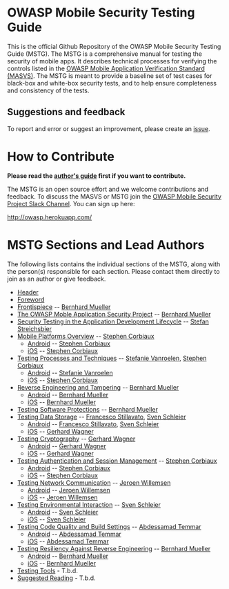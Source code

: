 # OWASP Mobile Security Testing Guide

This is the official Github Repository of the OWASP Mobile Security Testing Guide (MSTG). The MSTG is a comprehensive manual for testing the security of mobile apps. It describes technical processes for verifying the controls listed in the [OWASP Mobile Application Verification Standard (MASVS)](https://github.com/OWASP/owasp-masvs). The MSTG is meant to provide a baseline set of test cases for black-box and white-box security tests, and to help ensure completeness and consistency of the tests.

## Suggestions and feedback

To report and error or suggest an improvement, please create an [issue](https://github.com/b-mueller/owasp-mstg/issues).

# How to Contribute

**Please read the [author's guide](https://github.com/b-mueller/owasp-mstg/blob/master/authors_guide.md) first if you want to contribute.**

The MSTG is an open source effort and we welcome contributions and feedback. To discuss the MASVS or MSTG join the [OWASP Mobile Security Project Slack Channel](https://owasp.slack.com/messages/project-mobile_omtg/details/). You can sign up here:

http://owasp.herokuapp.com/

# MSTG Sections and Lead Authors

The following lists contains the individual sections of the MSTG, along with the person(s) responsible for each section. Please contact them directly to join as an author or give feedback.

* [Header](Document/0x00-Header.md)
* [Foreword](Document/0x01-Foreword.md)
* [Frontispiece](Document/0x02-Frontispiece.md) -- [Bernhard Mueller](https://github.com/b-mueller)
* [The OWASP Moble Application Security Project](Document/0x03-The-OWASP-Mobile-Application-Security-Project.md) -- [Bernhard Mueller](https://github.com/b-mueller)
* [Security Testing in the Application Development Lifecycle](Document/0x07b-Security-Testing-SDLC.md) -- [Stefan Streichsbier](https://github.com/streichsbaer)
* [Mobile Platforms Overview](Document/0x04-Mobile-Platfoms-Overview.md)  --  [Stephen Corbiaux](https://github.com/stephenreda)
    * [Android](Document/0x04a-Android.md) -- [Stephen Corbiaux](https://github.com/stephenreda)
    * [iOS](Document/0x04b-iOS.md) -- [Stephen Corbiaux](https://github.com/stephenreda)
* [Testing Processes and Techniques](Document/0x05-Testing-Processes-and-Techniques.md) -- [Stefanie Vanroelen](https://github.com/grumpysnowwhite), [Stephen Corbiaux](https://github.com/stephenreda)
    * [Android](Document/0x05a-Testing-Process-and-Techniques-Android.md) -- [Stefanie Vanroelen](https://github.com/grumpysnowwhite)
    * [iOS](Document/0x05b-Testing-Process-and-Techniques-iOS.md) -- [Stephen Corbiaux](https://github.com/stephenreda)
* [Reverse Engineering and Tampering](Document/0x06-Reverse-Engineering-and-Tampering.md) -- [Bernhard Mueller](https://github.com/b-mueller)
    * [Android](Document/0x06a-Reverse-Engineering-and-Tampering-Android.md) -- [Bernhard Mueller](https://github.com/b-mueller)
    * [iOS](Document/0x06b-Reverse-Engineering-and-Tampering-iOS.md) -- [Bernhard Mueller](https://github.com/b-mueller)
* [Testing Software Protections](Document/0x07-Assessing-Software-Protections.md) -- [Bernhard Mueller](https://github.com/b-mueller)
* [Testing Data Storage](Document/Testcases/0x00_OMTG-DATAST.md) -- [Francesco Stillavato](https://github.com/litsnarf), [Sven Schleier](https://github.com/sushi2k)
    * [Android](Document/Testcases/0x00a_OMTG-DATAST_Android.md) -- [Francesco Stillavato](https://github.com/litsnarf), [Sven Schleier](https://github.com/sushi2k)
    * [iOS](Document/Testcases/0x00b_OMTG-DATAST_iOS.md) -- [Gerhard Wagner](https://github.com/thec00n)
* [Testing Cryptography](Document/Testcases/0x01_OMTG-CRYPTO.md) --  [Gerhard Wagner](https://github.com/thec00n)
    * [Android](Document/Testcases/0x01a_OMTG-CRYPTO_Android.md) --  [Gerhard Wagner](https://github.com/thec00n)
    * [iOS](Document/Testcases/0x01b_OMTG-CRYPTO_iOS.md) --  [Gerhard Wagner](https://github.com/thec00n)
* [Testing Authentication and Session Management](Document/Testcases/0x02-OMTG-AUTH.md) -- [Stephen Corbiaux](https://github.com/stephenreda)
    * [Android](Document/Testcases/0x02-OMTG-AUTH_Android.md) -- [Stephen Corbiaux](https://github.com/stephenreda)
    * [iOS](Document/Testcases/0x02-OMTG-AUTH_.md) -- [Stephen Corbiaux](https://github.com/stephenreda)
* [Testing Network Communication](Document/Testcases/0x04_OMTG-NET.md) -- [Jeroen Willemsen](https://github.com/commjoen)
    * [Android](Document/Testcases/0x04a_OMTG-NET_Android.md) -- [Jeroen Willemsen](https://github.com/commjoen)
    * [iOS](Document/Testcases/0x04b_OMTG-NET_iOS.md) -- [Jeroen Willemsen](https://github.com/commjoen)
* [Testing Environmental Interaction](Document/0x05_OMTG-ENV.md) -- [Sven Schleier](https://github.com/sushi2k)
    * [Android](Document/Testcases/0x05a_OMTG-ENV_Android.md) -- [Sven Schleier](https://github.com/sushi2k)
    * [iOS](Document/Testcases/0x05b_OMTG-ENV_iOS.md) -- [Sven Schleier](https://github.com/sushi2k)
* [Testing Code Quality and Build Settings](Document/Testcases/0x06_OMTG-CODE.md) -- [Abdessamad Temmar](https://github.com/TmmmmmR)
    * [Android](Document/Testcases/0x06a_OMTG-CODE_Android.md) -- [Abdessamad Temmar](https://github.com/TmmmmmR)
    * [iOS](Document/Testcases/0x06a_OMTG-CODE_Android.md) -- [Abdessamad Temmar](https://github.com/TmmmmmR)
* [Testing Resiliency Against Reverse Engineering](Document/Testcases/0x07_OMTG-RARE.md) -- [Bernhard Mueller](https://github.com/b-mueller)
    * [Android](Document/Testcases/0x07a_OMTG-RARE_Android.md) -- [Bernhard Mueller](https://github.com/b-mueller)
    * [iOS](Document/Testcases/0x07b_OMTG-RARE_iOS.md) -- [Bernhard Mueller](https://github.com/b-mueller)
* [Testing Tools](Document/0x07-Testing-Tools) - T.b.d.
* [Suggested Reading](Document/0x08-Suggested-Reading.md) - T.b.d.
